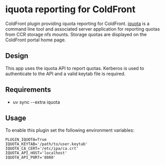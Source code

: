 # iquota reporting for ColdFront

ColdFront plugin providing iquota reporting for ColdFront.
[iquota](https://github.com/ubccr/iquota) is a command line tool and associated
server application for reporting quotas from CCR storage nfs mounts. Storage
quotas are displayed on the ColdFront portal home page.

## Design

This app uses the iquota API to report quotas. Kerberos is used
to authenticate to the API and a valid keytab file is required.

## Requirements

- uv sync --extra iquota

## Usage

To enable this plugin set the following environment variables:

```
PLUGIN_IQUOTA=True
IQUOTA_KEYTAB='/path/to/user.keytab'
IQUOTA_CA_CERT='/etc/ipa/ca.crt'
IQUOTA_API_HOST='localhost'
IQUOTA_API_PORT='8080'
```
